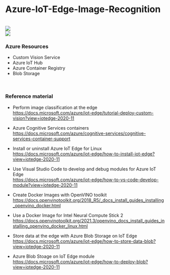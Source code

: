 # Azure-IoT-Edge-Image-Recognition

<br />

<image src="images/raspberry-pi.png" />

<br />

<image src="images/iot-edge_solution.png" />

### Azure Resources
- Custom Vision Service
- Azure IoT Hub
- Azure Container Registry
- Blob Storage

<br />

### Reference material

- Perform image classification at the edge  
  <https://docs.microsoft.com/azure/iot-edge/tutorial-deploy-custom-vision?view=iotedge-2020-11>

- Azure Cognitive Services containers  
  <https://docs.microsoft.com/azure/cognitive-services/cognitive-services-container-support>

- Install or uninstall Azure IoT Edge for Linux  
  <https://docs.microsoft.com/azure/iot-edge/how-to-install-iot-edge?view=iotedge-2020-11>

- Use Visual Studio Code to develop and debug modules for Azure IoT Edge  
  <https://docs.microsoft.com/azure/iot-edge/how-to-vs-code-develop-module?view=iotedge-2020-11>

- Create Docker Images with OpenVINO toolkit  
  <https://docs.openvinotoolkit.org/2018_R5/_docs_install_guides_installing_openvino_docker.html>

- Use a Docker Image for Intel Neural Compute Stick 2  
  <https://docs.openvinotoolkit.org/2021.3/openvino_docs_install_guides_installing_openvino_docker_linux.html>

- Store data at the edge with Azure Blob Storage on IoT Edge  
  <https://docs.microsoft.com/azure/iot-edge/how-to-store-data-blob?view=iotedge-2020-11>

- Azure Blob Stoage on IoT Edge module  
  <https://docs.microsoft.com/azure/iot-edge/how-to-deploy-blob?view=iotedge-2020-11>

